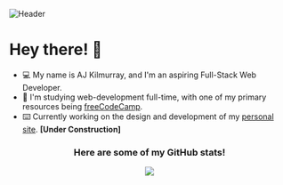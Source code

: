 ![Header](https://imgur.com/BaW8tJS.jpg)
<h1>Hey there! 👋</h1>
<ul>
  <li>💻 My name is AJ Kilmurray, and I'm an aspiring Full-Stack Web Developer.</li>
  <li>📝 I'm studying web-development full-time, with one of my primary resources being <a href="https://www.freecodecamp.org/" target="_blank">freeCodeCamp</a>.</li>
  <li>⌨️ Currently working on the design and development of my <a href="https://ajkilmurray.xyz" target="_blank">personal site</a>. <strong>[Under Construction]<strong></li> 
</ul>
<h3 align="center">Here are some of my GitHub stats!</h3>
<p align="center"><img align="center" src="https://github-readme-streak-stats.herokuapp.com/?user=ajkilmurray&theme=dark"></p>



